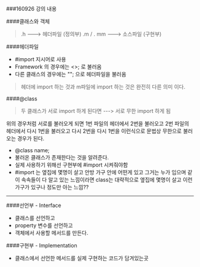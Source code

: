 ###160926 강의 내용

####클래스와 객체
> .h ---> 헤더파일 (정의부)
> .m / . mm ---> 소스파일 (구현부)

####헤더파일

- #import 지시어로 사용
- Framework 의 경우에는 <>; 로 불러옴
- 다른 클래스의 경우에는 ""; 으로 헤더파일을 불러옴

>헤더에 import 하는 것과 m파일에 import 하는 것은 완전히 다른 의미 이다.

####@class
>두 클래스가 서로 import 하게 된다면 ---> 서로 무한 import 하게 됨

위의 경우처럼 서로를 불러오게 되면 1번 파일의 헤더에서 2번을 불러오고 2번 파일의 헤더에서 다시 1번을 불러오고 다시 2번을 다시 1번을 이런식으로 문법상 무한으로 불러오는 경우가 된다.
- @class name;
- 불러온 클래스가 존재한다는 것을 알려준다.
- 실제 사용하기 위해선 구현부에 #import 시켜줘야함
- #import 는 옆집에 몇명이 살고 안방 가구 안에 어떤게 있고 그거는 누가 입으며 같이 속속들이 다 알고 있는 느낌이라면 class는 대략적으로 옆집에 몇명이 살고 이런 가구가 있구나 정도만 아는 느낌??

-------------

####선언부 - Interface
- 클래스를 선언하고
- property 변수를 선언하고
- 객체에서 사용할 메서드를 만든다.

####구현부 - Implementation
- 클래스에서 선언한 메서드를 실제 구현하는 코드가 담겨있는곳

